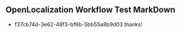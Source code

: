 ## OpenLocalization Workflow Test MarkDown
* f37cb74d-3e62-48f3-bf6b-5bb55a8b9d03 thanks!

<!--HONumber=Aug16_HO1-->


